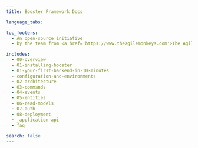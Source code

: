```yaml
---
title: Booster Framework Docs

language_tabs:

toc_footers:
  - An open-source initiative
  - by the team from <a href='https://www.theagilemonkeys.com'>The Agile Monkeys.</a>

includes:
  - 00-overview
  - 01-installing-booster
  - 01-your-first-backend-in-10-minutes
  - configuration-and-environments
  - 02-architecture
  - 03-commands
  - 04-events
  - 05-entities
  - 06-read-models
  - 07-auth
  - 08-deployment
  - _application-api
  - faq

search: false
---
```

